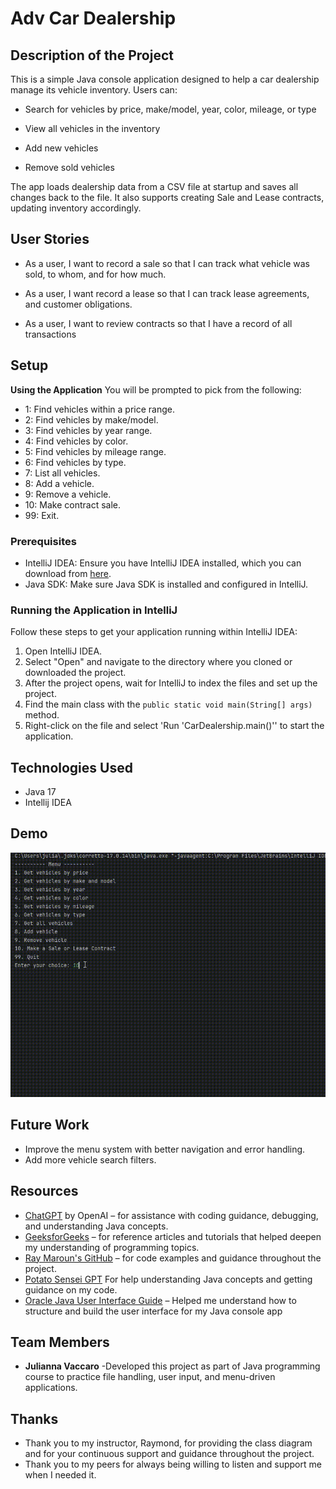 # Adv Car Dealership

## Description of the Project

This is a simple Java console application designed to help a car dealership manage its vehicle inventory. Users can:

- Search for vehicles by price, make/model, year, color, mileage, or type

- View all vehicles in the inventory

- Add new vehicles

- Remove sold vehicles

The app loads dealership data from a CSV file at startup and saves all changes back to the file. It also supports creating Sale and Lease contracts, updating inventory accordingly.


## User Stories

- As a user, I want to record a sale so that I can track what vehicle was sold, to whom, and for how much.

- As a user, I want record a lease so that I can track lease agreements, and customer obligations.

- As a user, I want to review contracts so that I have a record of all transactions

## Setup
**Using the Application**
You will be prompted to pick from the following:

- 1: Find vehicles within a price range.
- 2: Find vehicles by make/model.
- 3: Find vehicles by year range.
- 4: Find vehicles by color.
- 5: Find vehicles by mileage range.
- 6: Find vehicles by type.
- 7: List all vehicles.
- 8: Add a vehicle.
- 9: Remove a vehicle.
- 10: Make contract sale.
- 99: Exit.

### Prerequisites

- IntelliJ IDEA: Ensure you have IntelliJ IDEA installed, which you can download from [here](https://www.jetbrains.com/idea/download/).
- Java SDK: Make sure Java SDK is installed and configured in IntelliJ.

### Running the Application in IntelliJ

Follow these steps to get your application running within IntelliJ IDEA:

1. Open IntelliJ IDEA.
2. Select "Open" and navigate to the directory where you cloned or downloaded the project.
3. After the project opens, wait for IntelliJ to index the files and set up the project.
4. Find the main class with the `public static void main(String[] args)` method.
5. Right-click on the file and select 'Run 'CarDealership.main()'' to start the application.

## Technologies Used

- Java 17
- Intellij IDEA

## Demo
![Gif.gif](Gif%20Folder/Gif.gif)

## Future Work

- Improve the menu system with better navigation and error handling.
- Add more vehicle search filters.

## Resources

- [ChatGPT](https://openai.com/chatgpt) by OpenAI – for assistance with coding guidance, debugging, and understanding Java concepts.
- [GeeksforGeeks](https://www.geeksforgeeks.org/) – for reference articles and tutorials that helped deepen my understanding of programming topics.
- [Ray Maroun's GitHub](https://github.com/RayMaroun) – for code examples and guidance throughout the project.
- [Potato Sensei GPT](https://chatgpt.com/g/g-681d378b0c90819197b16e49abe384ec-potato-sensei) For help understanding Java concepts and getting guidance on my code.
- [Oracle Java User Interface Guide](https://www.oracle.com/java/technologies/jpl1-building-userinterface.html) – Helped me understand how to structure and build the user interface for my Java console app
## Team Members

- **Julianna Vaccaro** -Developed this project as part of Java programming course to practice file handling, user input, and menu-driven applications.


## Thanks

- Thank you to my instructor, Raymond, for providing the class diagram and for your continuous support and guidance throughout the project.
- Thank you to my peers for always being willing to listen and support me when I needed it.
